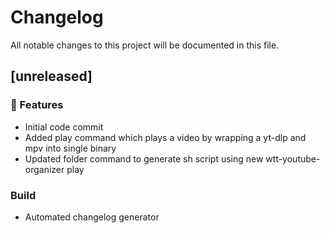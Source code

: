 # Changelog

All notable changes to this project will be documented in this file.

## [unreleased]

### 🚀 Features

- Initial code commit
- Added play command which plays a video by wrapping a yt-dlp and mpv into single binary
- Updated folder command to generate sh script using new wtt-youtube-organizer play

### Build

- Automated changelog generator

<!-- generated by git-cliff -->
